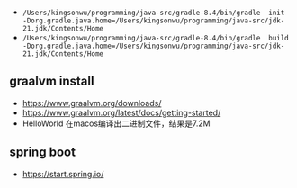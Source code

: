 + `/Users/kingsonwu/programming/java-src/gradle-8.4/bin/gradle  init  -Dorg.gradle.java.home=/Users/kingsonwu/programming/java-src/jdk-21.jdk/Contents/Home`
+ `/Users/kingsonwu/programming/java-src/gradle-8.4/bin/gradle  build  -Dorg.gradle.java.home=/Users/kingsonwu/programming/java-src/jdk-21.jdk/Contents/Home`

## graalvm install
+ https://www.graalvm.org/downloads/
+ https://www.graalvm.org/latest/docs/getting-started/
+ HelloWorld 在macos编译出二进制文件，结果是7.2M


## spring boot
+ https://start.spring.io/